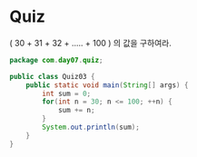 # Quiz

( 30 + 31 + 32 + ..... + 100 ) 의 값을 구하여라.

```java
package com.day07.quiz;

public class Quiz03 {
	public static void main(String[] args) {
		int sum = 0;
		for(int n = 30; n <= 100; ++n) {
			sum += n; 
		}
		System.out.println(sum);
	}
}

```

